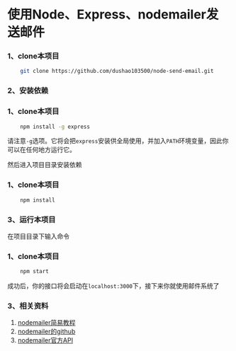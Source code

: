 # 使用Node、Express、nodemailer发送邮件

### 1、clone本项目
```bash
	git clone https://github.com/dushao103500/node-send-email.git
```
### 2、安装依赖
### 1、clone本项目
```bash
	npm install -g express
```
请注意`-g`选项。它将会把`express`安装供全局使用，并加入`PATH`环境变量，因此你可以在任何地方运行它。

然后进入项目目录安装依赖
### 1、clone本项目
```bash
	npm install
```
### 3、运行本项目
在项目目录下输入命令
### 1、clone本项目
```bash
	npm start
```
成功后，你的接口将会启动在`localhost:3000`下，接下来你就使用邮件系统了

### 3、相关资料
1. [nodemailer简易教程](http://www.cnblogs.com/pingfan1990/p/4864822.html)
2. [nodemailer的github](https://github.com/nodemailer/nodemailer)
3. [nodemailer官方API](https://nodemailer.com/about/)
